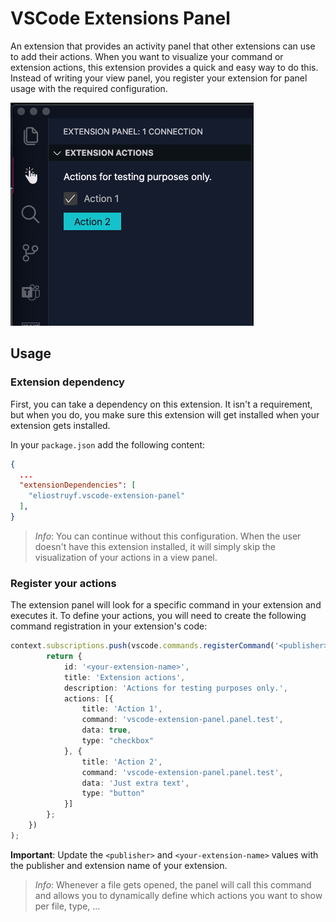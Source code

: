 # VSCode Extensions Panel

An extension that provides an activity panel that other extensions can use to add their actions. When you want to visualize your command or extension actions, this extension provides a quick and easy way to do this. Instead of writing your view panel, you register your extension for panel usage with the required configuration.

![sample](./assets/sample.png)

## Usage

### Extension dependency

First, you can take a dependency on this extension. It isn't a requirement, but when you do, you make sure this extension will get installed when your extension gets installed.

In your `package.json` add the following content:

```json
{
  ...
  "extensionDependencies": [
    "eliostruyf.vscode-extension-panel"
  ],
}
```

> *Info*: You can continue without this configuration. When the user doesn't have this extension installed, it will simply skip the visualization of your actions in a view panel.

### Register your actions

The extension panel will look for a specific command in your extension and executes it. To define your actions, you will need to create the following command registration in your extension's code:

```typescript
context.subscriptions.push(vscode.commands.registerCommand('<publisher>.<your-extension-name>.panel.registration', () => {
		return {
			id: '<your-extension-name>',
			title: 'Extension actions',
			description: 'Actions for testing purposes only.',
			actions: [{
				title: 'Action 1',
				command: 'vscode-extension-panel.panel.test',
				data: true,
				type: "checkbox"
			}, {
				title: 'Action 2',
				command: 'vscode-extension-panel.panel.test',
				data: 'Just extra text',
				type: "button"
			}]
		};
	})
);
```

**Important**: Update the `<publisher>` and `<your-extension-name>` values with the publisher and extension name of your extension.

> *Info*: Whenever a file gets opened, the panel will call this command and allows you to dynamically define which actions you want to show per file, type, ...

